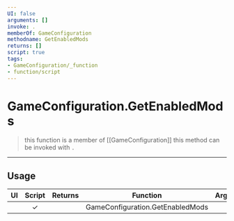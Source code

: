 ```yaml
---
UI: false
arguments: []
invoke: .
memberOf: GameConfiguration
methodname: GetEnabledMods
returns: []
script: true
tags:
- GameConfiguration/_function
- function/script
---
```

# GameConfiguration.GetEnabledMods
> this function is a member of [[GameConfiguration]]
> this method can be invoked with `.`
-----
## Usage
|  UI | Script | Returns | Function | Arguments |
|:---:|:------:|-------:|:--------:|:---------|
| |✓||GameConfiguration.GetEnabledMods||
